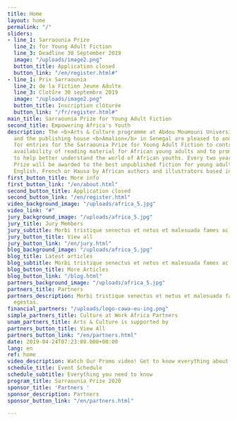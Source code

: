 ```yaml
---
title: Home
layout: home
permalink: "/"
sliders:
- line_1: Sarraounia Prize
  line_2: for Young Adult Fiction
  line_3: Deadline 30 September 2019
  image: "/uploads/image2.png"
  button_title: Application closed
  button_link: "/en/register.html#"
- line_1: Prix Sarraounia
  line_2: de la Fiction Jeune Adulte
  line_3: Clotûre 30 septembre 2019
  image: "/uploads/image2.png"
  button_title: Inscription clôturée
  button_link: "/fr/register.html#"
main_title: Sarraounia Prize for Young Adult Fiction
second_title: Empowering Africa's Youth
description: The <b>Arts & Culture programme at Abdou Moumouni University</b> in Niger
  and the publishing house <b>Amalion</b> in Senegal are pleased to announce the call
  for entries for the Sarraounia Prize for Young Adult Fiction to contribute to the
  availability of reading material for African young adults and to promote literature
  to help better understand the world of African youths. Every two years, the Sarraounia
  Prize will be awarded to the best unpublished fiction for young adults written in
  English, French or Hausa by African authors and illustrators based in Africa.
first_button_title: More info
first_button_link: "/en/about.html"
second_button_title: Application closed
second_button_link: "/en/register.html"
video_background_image: "/uploads/africa_5.jpg"
video_link: "#"
jury_background_image: "/uploads/africa_5.jpg"
jury_title: Jury Members
jury_subtitle: Morbi tristique senectus et netus et malesuada fames ac turpis egestas.
jury_button_title: View all
jury_button_link: "/en/jury.html"
blog_background_image: "/uploads/africa_5.jpg"
blog_title: Latest articles
blog_subtitle: Morbi tristique senectus et netus et malesuada fames ac turpis egestas.
blog_button_title: More Articles
blog_button_link: "/blog.html"
partners_background_image: "/uploads/africa_5.jpg"
partners_title: Partners
partners_description: Morbi tristique senectus et netus et malesuada fames ac turpis
  egestas.
financial_partners: "/uploads/logo-cawa-eu-ing.png"
simple_partners_title: Culture at Work Africa Partners
unam_partners_title: Arts & Culture is supported by
partners_button_title: View All
partners_button_link: "/en/partners.html"
date: 2019-04-24T07:23:09.000+00:00
lang: en
ref: home
video_description: Watch Our Promo video! Get to know everything about Sarraounia
schedule_title: Event Schedule
schedule_subtitle: Everything you need to know
program_title: Sarraounia Prize 2020
sponsor_title: 'Partners '
sponsor_description: Partners
sponsor_button_link: "/en/partners.html"

---
```

